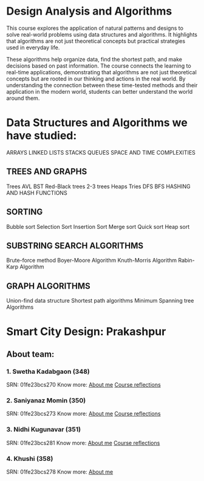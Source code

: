 # Design Analysis and Algorithms

This course explores the application of natural patterns and designs to solve real-world problems using data structures and algorithms. It highlights that algorithms are not just theoretical concepts but practical strategies used in everyday life.

These algorithms help organize data, find the shortest path, and make decisions based on past information. The course connects the learning to real-time applications, demonstrating that algorithms are not just theoretical concepts but are rooted in our thinking and actions in the real world. By understanding the connection between these time-tested methods and their application in the modern world, students can better understand the world around them.

# Data Structures and Algorithms we have studied:
ARRAYS
LINKED LISTS
STACKS
QUEUES
SPACE AND TIME COMPLEXITIES
## TREES AND GRAPHS
Trees
AVL
BST
Red-Black trees
2-3 trees
Heaps
Tries
DFS
BFS
HASHING AND HASH FUNCTIONS
## SORTING
Bubble sort
Selection Sort
Insertion Sort
Merge sort
Quick sort
Heap sort
## SUBSTRING SEARCH ALGORITHMS
Brute-force method
Boyer-Moore Algorithm
Knuth-Morris Algorithm
Rabin-Karp Algorithm
## GRAPH ALGORITHMS
Union-find data structure
Shortest path algorithms
Minimum Spanning tree Algorithms

# Smart City Design: Prakashpur


## About team:
### 1. Swetha Kadabgaon (348)
SRN: 01fe23bcs270
Know more: [About me](readme2.md)
[Course reflections](CourseReflection2.md)

### 2. Saniyanaz Momin (350)
SRN: 01fe23bcs273
Know more: [About me](readme3.md)
[Course reflections](CourseReflection3.md)

### 3. Nidhi Kugunavar (351)
SRN: 01fe23bcs281
Know more: [About me](readme1.md)
[Course reflections](course-reflection1.md)

### 4. Khushi (358)
SRN: 01fe23bcs278
Know more: [About me](README4.md)
